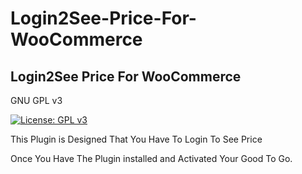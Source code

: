 # Login2See-Price-For-WooCommerce
Login2See Price For WooCommerce
--------------------

GNU GPL v3

[![License: GPL
v3](https://github.com/UATech10/Login2See-Pice-For-WooCommerce/blob/main/LICENSE)](https://www.gnu.org/licenses/gpl-3.0)

This Plugin is Designed That You Have To Login To See Price

Once You Have The Plugin installed and Activated Your Good To Go. 


